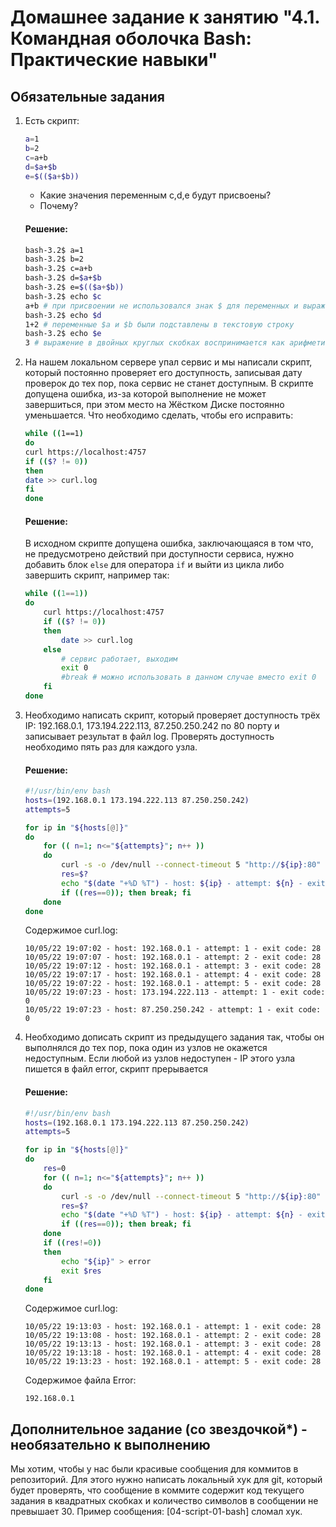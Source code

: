 # Домашнее задание к занятию "4.1. Командная оболочка Bash: Практические навыки"

## Обязательные задания

1. Есть скрипт:
	```bash
	a=1
	b=2
	c=a+b
	d=$a+$b
	e=$(($a+$b))
	```
	* Какие значения переменным c,d,e будут присвоены?
	* Почему?
    
    #### Решение:
    ```bash
    bash-3.2$ a=1
    bash-3.2$ b=2
    bash-3.2$ c=a+b
    bash-3.2$ d=$a+$b
    bash-3.2$ e=$(($a+$b))
    bash-3.2$ echo $c
    a+b # при присвоении не использовался знак $ для переменных и выражение a+b было воспринято как строка
    bash-3.2$ echo $d
    1+2 # переменные $a и $b были подставлены в текстовую строку
    bash-3.2$ echo $e
    3 # выражение в двойных круглых скобках воспринимается как арифметическое выражение над целыми числами
    ```

2. На нашем локальном сервере упал сервис и мы написали скрипт, который постоянно проверяет его доступность, записывая дату проверок до тех пор, пока сервис не станет доступным. В скрипте допущена ошибка, из-за которой выполнение не может завершиться, при этом место на Жёстком Диске постоянно уменьшается. Что необходимо сделать, чтобы его исправить:
	```bash
	while ((1==1)
	do
	curl https://localhost:4757
	if (($? != 0))
	then
	date >> curl.log
	fi
	done
	```
     
    #### Решение:
    В исходном скрипте допущена ошибка, заключающаяся в том что, не предусмотрено действий при доступности сервиса, нужно добавить блок `else` для оператора `if` и выйти из цикла либо завершить скрипт, например так:
	```bash
    while ((1==1))
    do
        curl https://localhost:4757
        if (($? != 0))
        then
            date >> curl.log
        else
            # сервис работает, выходим
            exit 0
            #break # можно использовать в данном случае вместо exit 0
        fi
    done
	``` 
 
3. Необходимо написать скрипт, который проверяет доступность трёх IP: 192.168.0.1, 173.194.222.113, 87.250.250.242 по 80 порту и записывает результат в файл log. Проверять доступность необходимо пять раз для каждого узла.
     
    #### Решение:
	```bash
    #!/usr/bin/env bash
    hosts=(192.168.0.1 173.194.222.113 87.250.250.242)
    attempts=5
    
    for ip in "${hosts[@]}"
    do
        for (( n=1; n<="${attempts}"; n++ ))
        do
            curl -s -o /dev/null --connect-timeout 5 "http://${ip}:80"
            res=$?
            echo "$(date "+%D %T") - host: ${ip} - attempt: ${n} - exit code: ${res}"  >> curl.log
            if ((res==0)); then break; fi
        done
    done
	```
    Содержимое curl.log:
    ```
    10/05/22 19:07:02 - host: 192.168.0.1 - attempt: 1 - exit code: 28
    10/05/22 19:07:07 - host: 192.168.0.1 - attempt: 2 - exit code: 28
    10/05/22 19:07:12 - host: 192.168.0.1 - attempt: 3 - exit code: 28
    10/05/22 19:07:17 - host: 192.168.0.1 - attempt: 4 - exit code: 28
    10/05/22 19:07:22 - host: 192.168.0.1 - attempt: 5 - exit code: 28
    10/05/22 19:07:23 - host: 173.194.222.113 - attempt: 1 - exit code: 0
    10/05/22 19:07:23 - host: 87.250.250.242 - attempt: 1 - exit code: 0
    ```
4. Необходимо дописать скрипт из предыдущего задания так, чтобы он выполнялся до тех пор, пока один из узлов не окажется недоступным. Если любой из узлов недоступен - IP этого узла пишется в файл error, скрипт прерывается
     
    #### Решение:
	```bash
    #!/usr/bin/env bash
    hosts=(192.168.0.1 173.194.222.113 87.250.250.242)
    attempts=5
    
    for ip in "${hosts[@]}"
    do
        res=0
        for (( n=1; n<="${attempts}"; n++ ))
        do
            curl -s -o /dev/null --connect-timeout 5 "http://${ip}:80"
            res=$?
            echo "$(date "+%D %T") - host: ${ip} - attempt: ${n} - exit code: ${res}"  >> curl.log
            if ((res==0)); then break; fi
        done
        if ((res!=0))
        then
            echo "${ip}" > error
            exit $res
        fi
    done
    ```
     Содержимое curl.log:
    ```
    10/05/22 19:13:03 - host: 192.168.0.1 - attempt: 1 - exit code: 28
    10/05/22 19:13:08 - host: 192.168.0.1 - attempt: 2 - exit code: 28
    10/05/22 19:13:13 - host: 192.168.0.1 - attempt: 3 - exit code: 28
    10/05/22 19:13:18 - host: 192.168.0.1 - attempt: 4 - exit code: 28
    10/05/22 19:13:23 - host: 192.168.0.1 - attempt: 5 - exit code: 28
    ```
    Содержимое файла Error:
    ```
    192.168.0.1
    ```
## Дополнительное задание (со звездочкой*) - необязательно к выполнению

Мы хотим, чтобы у нас были красивые сообщения для коммитов в репозиторий. Для этого нужно написать локальный хук для git, который будет проверять, что сообщение в коммите содержит код текущего задания в квадратных скобках и количество символов в сообщении не превышает 30. Пример сообщения: \[04-script-01-bash\] сломал хук.

